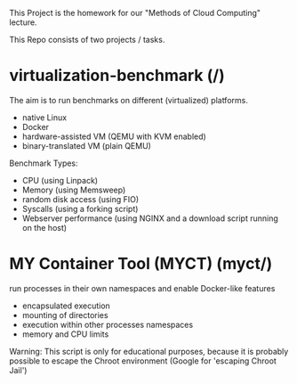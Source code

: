 This Project is the homework for our "Methods of Cloud Computing" lecture.

This Repo consists of two projects / tasks.

# virtualization-benchmark (/)

The aim is to run benchmarks on different (virtualized) platforms.
- native Linux
- Docker
- hardware-assisted VM (QEMU with KVM enabled)
- binary-translated VM (plain QEMU)

Benchmark Types:
- CPU (using Linpack)
- Memory (using Memsweep)
- random disk access (using FIO)
- Syscalls (using a forking script)
- Webserver performance (using NGINX and a download script running on the host)

# MY Container Tool (MYCT) (myct/)

run processes in their own namespaces and enable Docker-like features
- encapsulated execution
- mounting of directories
- execution within other processes namespaces
- memory and CPU limits

Warning: This script is only for educational purposes, because it is probably possible to escape the Chroot environment (Google for 'escaping Chroot Jail')
